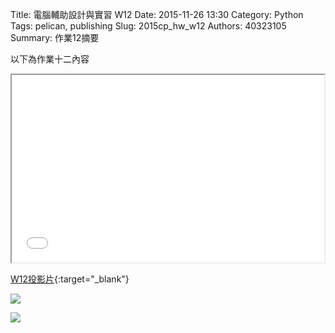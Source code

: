 Title: 電腦輔助設計與實習  W12
Date: 2015-11-26 13:30
Category: Python
Tags: pelican, publishing
Slug: 2015cp_hw_w12
Authors: 40323105
Summary: 作業12摘要

以下為作業十二內容


<iframe src="40323105_cp_w12_p.html" width="500" height="300"></iframe>

[W12投影片](40323105_cp_w12_p.html){:target="_blank"}

<img src="https://copy.com/8iXBQF8cJhyxGQ8y"></img>

<img src="https://copy.com/d0NoizYwAbrgnmkj"></img>



